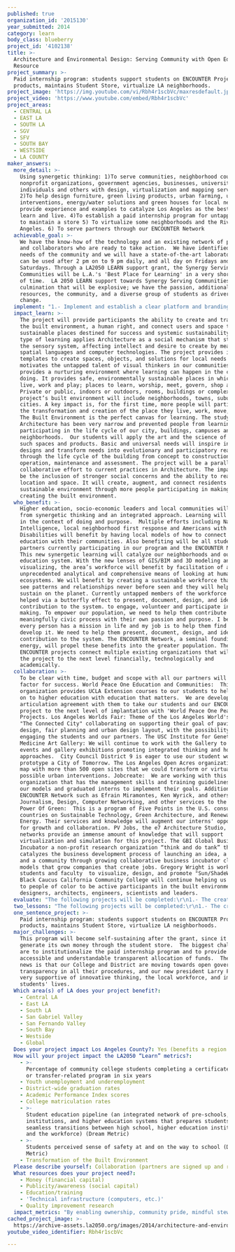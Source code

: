 ```yaml
---
published: true
organization_id: '2015130'
year_submitted: 2014
category: learn
body_class: blueberry
project_id: '4102138'
title: >-
  Architecture and Environmental Design: Serving Community with Open Educational
  Resource
project_summary: >-
  Paid internship program: students support students on ENCOUNTER Projects and
  products, maintains Student Store, virtualize LA neighborhoods.
project_image: 'https://img.youtube.com/vi/Rbh4r1scbVc/maxresdefault.jpg'
project_video: 'https://www.youtube.com/embed/Rbh4r1scbVc'
project_areas:
  - CENTRAL LA
  - EAST LA
  - SOUTH LA
  - SGV
  - SFV
  - SOUTH BAY
  - WESTSIDE
  - LA COUNTY
maker_answers:
  more_detail: >-
    Using synergetic thinking: 1)To serve communities, neighborhood councils,
    nonprofit organizations, government agencies, businesses, universities,
    individuals and others with design, virtualization and mapping services.
    2)To help design furniture, green living products, urban farming, urban
    interventions, energy/water solutions and green houses for local needs. 3)To
    provide experience and examples to catalyze Los Angeles as the best place to
    learn and live. 4)To establish a paid internship program for untapped talent
    to maintain a store 5) To virtualize some neighborhoods and the River in Los
    Angeles. 6) To serve partners through our ENCOUNTER Network
  achievable_goal: >-
    We have the know-how of the technology and an existing network of partners
    and collaborators who are ready to take action.  We have identified the
    needs of the community and we will have a state-of-the-art laboratory that
    can be used after 2 pm on to 9 pm daily, and all day on Fridays and
    Saturdays. Through a LA2050 LEARN support grant, the Synergy Serving
    Communities will be L.A.'s 'Best Place for Learning' in a very short period
    of time.  LA 2050 LEARN support towards Synergy Serving Communities is a
    culmination that will be explosive; we have the passion, additional
    resources, the community, and a diverse group of students as drivers of
    change.
  implement: "1.- Implement and establish a clear platform and branding for social media and web presence of who we are, what we’ve done, where we’re going, as well as identifying the services we provide to the community for learning, making, creating and partnering. \r\n2.- Continue with the ENCOUNTER Network bringing together every  month a diverse group of organizations and individuals to work together to make a better LA. Continue serving them through this grant with their projects and ideas. Identify clear process and deliverables to avoid conflicts and false expectations.   \r\n3.- Hire advanced students and leaders to virtualize LA’s South LA Central Corridor to help District 9 visualize and facilitate opportunities for Open Acres.\r\n4.- Hire advanced students and leaders to support first semester students and maintain and develop student store to sustain our program.\r\n5.- Purchase a 3-D printer to create prototypes of products that can be manufactured locally.\r\n6.- Hire advanced students to create Urban Farming Art Constructs Virtually to be used as templates for multiple locations in LA.\r\n7.- Hire advanced students to populate our design catalog for student store with products, furniture, design solutions, mind map apps and more\r\n8.- Develop a clear strategy of integration with our College, District and local initiatives, our partners and the city\r\n9.-Create Synergetic Learning Workshops on our past model for \"United Negro College Fund\" for which we were recognized as role models for the nation.\r\nhttp://www.climateneutralcampus.com/landing.php?whitepaper=cyberone-a-sustainable-and-catalyst-solution-for-higher-education-today\r\n10.- Hire advanced students to populate iTunes University Open Education Resource with all our lesson plans.\r\n11.-Create a mind map with all our partners and individuals available online\r\n12.- Develop a project plan with specific deliverables and outcomes\r\n13.- Organize workshops and gallery exhibitions to display the work and milestones.\r\n14.- Develop transparent deliverables for outcomes on our site to show how Synergetic Learning is the best place to learn today and for 2050.\r\n15.- Hire students to do a small virtualization exercise to show multiple stakeholders how 3-D environments can facilitate learning, communication and support socio-economic growth for the Los Angeles River\r\n16.- Develop an internal college procedure for this program to become institutionalized and sustained.\r\n"
  impact_learn: >-
    The project will provide participants the ability to create and transform
    the built environment, a human right, and connect users and space to create
    sustainable places destined for success and systemic sustainability. This
    type of learning applies Architecture as a social mechanism that stimulates
    the sensory system, affecting intellect and desire to create by means of
    spatial languages and computer technologies. The project provides innovative
    templates to create spaces, objects, and solutions for local needs and
    motivates the untapped talent of visual thinkers in our communities.  It
    provides a nurturing environment where learning can happen in the context of
    doing. It provides safe, environmentally sustainable places in which to
    live, work and play; places to learn, worship, meet, govern, shop and eat.
    Private or public, indoors or outdoors, rooms, buildings or complexes this
    project’s built environment will include neighborhoods, towns, suburbs and
    cities. A key impact is, for the first time, more people will participate in
    the transformation and creation of the place they live, work, move, create.
    The Built Environment is the perfect canvas for learning. The study of
    Architecture has been very narrow and prevented people from learning and
    participating in the life cycle of our city, buildings, campuses and
    neighborhoods.  Our students will apply the art and the science of creating
    such spaces and products. Basic and universal needs will inspire innovative
    designs and transform needs into evolutionary and participatory reality
    through the life cycle of the building from concept to construction,
    operation, maintenance and assessment. The project will be a parallel and
    collaborative effort to current practices in Architecture. The impact will
    be the inclusion of stronger social concerns and the ability to react to
    location and space. It will create, augment, and connect residents with a
    sustainable environment through more people participating in making and
    creating the built environment.
  who_benefit: >-
    Higher education, socio-economic leaders and local communities will benefit
    from synergetic thinking and an integrated approach. Learning will transpire
    in the context of doing and purpose.  Multiple efforts including National
    Intelligence, local neighborhood first response and Americans with
    Disabilities will benefit by having local models of how to connect higher
    education with their communities. Also benefiting will be all students and
    partners currently participating in our program and the ENCOUNTER Network.
    This new synergetic learning will catalyze our neighborhoods and our higher
    education system. With the new lenses of GIS/BIM and 3D modeling and
    visualizing, the area’s workforce will benefit by facilitation of an
    unprecedented analytical and comprehensive means of looking at human-made
    ecosystems. We will benefit by creating a sustainable workforce that will
    see patterns and relationships never before seen and they will help all
    sustain on the planet. Currently untapped members of the workforce will be
    helped via a butterfly effect to present, document, design, and ideate their
    contribution to the system. to engage, volunteer and participate in decision
    making. To empower our population, we need to help them contribute in
    meaningfully civic process with their own passion and purpose. I believe
    every person has a mission in life and my job is to help them find it and
    develop it. We need to help them present, document, design, and ideate their
    contribution to the system. The ENCOUNTER Network, a seminal founding
    energy, will propel these benefits into the greater population. The
    ENCOUNTER projects connect multiple existing organizations that will bring
    the project to the next level financially, technologically and
    academically. 
  collaboration: >-
    To be clear with time, budget and scope with all our partners will be a key
    factor for success. World Peace One Education and Communities:  This
    organization provides UCLA Extension courses to our students to help them go
    on to higher education with education that matters.  We are developing an
    articulation agreement with them to take our students and our ENCOUNTER
    project to the next level of implantation with 'World Peace One Peace
    Projects. Los Angeles Worlds Fair: Theme of the Los Angeles World's Fair is
    "The Connected City" collaborating on supporting their goal of pavilion
    design, fair planning and urban design layout, with the possibility of
    engaging the students and our partners. The USC Institute for Genetic
    Medicine Art Gallery: We will continue to work with the Gallery to organize
    events and gallery exhibitions promoting integrated thinking and holistic
    approaches.  City Council District 9 is eager to use our student work to
    prototype a City of Tomorrow. The Los Angeles Open Acres organization has a
    map with more than 500 open sites that we could transform or virtualize as
    possible urban interventions. Jobcreate:  We are working with this local
    organization that has the management skills and training guidelines to take
    our models and graduated interns to implement their goals. Additionally,
    ENCOUNTER Network such as Efrain Miramontes, Ken Wyrick, and others bring
    Journalism, Design, Computer Networking, and other services to the project.
    Power Of Green:  This is a program of Five Points in the U.S. consults for
    countries on Sustainable Technology, Green Architecture, and Renewable
    Energy. Their services and knowledge will augment our interns' opportunity
    for growth and collaboration. PV Jobs, the e7 Architecture Studio, and their
    networks provide an immense amount of knowledge that will support
    virtualization and simulation for this project. The GBI Global Business
    Incubator a non-profit research organization “think and do tank” that
    catalyzes the business development process of launching an idea, a business
    and a community through growing collaborative business incubator cluster
    models that grow companies that create jobs. Gregory Wright is working
    students and faculty  to visualize, design, and promote "Sun/ShadeWalls" The
    Black Caucus California Community College will continue helping us outreach
    to people of color to be active participants in the built environment as
    designers, architects, engineers, scientists and leaders.
  evaluate: "The following projects will be completed:\r\n1.- The creation of an online Central Corridor Virtualization and Geospatial Environment that can be used for strategic planning, visualization and what if scenarios.\r\n2.- The creation of an online Los Angeles Neighborhoods and L.A. River Virtualization and Geospatial Environment that can be used for strategy planning, visualization, and 'what if' scenarios.\r\n3.- An active local and global store stocked with at least 30 products\r\n4.- Increased student retention rates for students in the program; an increased number of student transfers; and an increased number of student job placements.\r\n5.- Facilitated projects for the ENCOUNTER Group.\r\n6.- Connections made between our ENCOUNTER Projects and our partners.\r\n\r\nThe following metrics will be recorded and analyzed:\r\n1.- Number of students that transfer to UCLA Extension\r\n2.- Number of students that move to World Peace One Peace Projects\r\n3.- Number of Business that can start by having a virtual model to explain their project to investors\r\n4.- Number of Innovative products and sustainable solutions\r\n5.- Number of students that get an internship with Power of Green\r\n6.- Number of networks that grow from our synergy"
  two_lessons: "The following projects will be completed:\r\n1.- The creation of an online Central Corridor Virtualization and Geospatial Environment that can be used for strategic planning, visualization and what if scenarios.\r\n2.- The creation of an online Los Angeles Neighborhoods and L.A. River Virtualization and Geospatial Environment that can be used for strategy planning, visualization, and 'what if' scenarios.\r\n3.- An active local and global store stocked with at least 30 products\r\n4.- Increased student retention rates for students in the program; an increased number of student transfers; and an increased number of student job placements.\r\n5.- Facilitated projects for the ENCOUNTER Group.\r\n6.- Connections made between our ENCOUNTER Projects and our partners.\r\n"
  one_sentence_project: >-
    Paid internship program: students support students on ENCOUNTER Projects and
    products, maintains Student Store, virtualize LA neighborhoods.
  major_challenges: >-
    This program will become self-sustaining after the grant, since it will
    generate its own money through the student store.  The biggest challenges
    are to institutionalize the paid internship program and to provide an easily
    accessible and understandable transparent allocation of funds.  The good
    news is that our College and District are moving towards open government and
    transparency in all their procedures, and our new president Larry Franks is
    very supportive of innovative thinking, the local workforce, and improving
    students' lives.
  Which area(s) of LA does your project benefit?:
    - Central LA
    - East LA
    - South LA
    - San Gabriel Valley
    - San Fernando Valley
    - South Bay
    - Westside
    - Global
  Does your project impact Los Angeles County?: Yes (benefits a region of LA County)
  How will your project impact the LA2050 “Learn” metrics?:
    - >-
      Percentage of community college students completing a certificate, degree,
      or transfer-related program in six years
    - Youth unemployment and underemployment
    - District-wide graduation rates
    - Academic Performance Index scores
    - College matriculation rates
    - >-
      Student education pipeline (an integrated network of pre-schools, K-12
      institutions, and higher education systems that prepares students for
      seamless transitions between high school, higher education institutions,
      and the workforce) (Dream Metric)
    - >-
      Students perceived sense of safety at and on the way to school (Dream
      Metric)
    - Transformation of the Built Environment
  Please describe yourself: Collaboration (partners are signed up and ready to hit the ground running!)
  What resources does your project need?:
    - Money (financial capital)
    - Publicity/awareness (social capital)
    - Education/training
    - 'Technical infrastructure (computers, etc.)'
    - Quality improvement research
  impact_metrics: "By enabling ownership, community pride, mindful stewardship, collaboration strategies, and personal and professional empowerment, Architecture and Environmental Design will attract residents to work together, using existing resources to enhance:                                        \r\n•\tAccess to open space and park facilities through our virtual solution templates to be used by any business or organization in the neighborhood\r\n•\tNumber of children enrolled in afterschool programs attracted by the virtual tools that use the same language as video games. Synergetic Learning will share all information and results with afterschool program. \r\n•\tWorking close with all our partners we will be enhancing and beautifying the neighborhoods with parks, lights, benches, murals, drinking fountains and the percentage of residents who feel safe in their neighborhoods will escalate.\r\n•\tWorking close with our partners pedestrian paths will become nature walks which will enhance transportation experience for attendance at major league sporting events \r\n•\tWorking close with our partners we will design and build urban farming art constructs where residents within 1⁄4 mile of a park will walk and entertain in a healthy environment\r\n•\tNumber of residents with easy access to a “vibrant” park using our geospatial tools and virtualization capabilities to implement in a faster and agile way.\r\n•\tNumber of parks with intergenerational play opportunities \r\n•\tNumber (and quality) of informal spaces for play \r\n• \tDecrease per capita crime rates by having people engage through a path of discovery and innovation.\r\n"
cached_project_image: >-
  https://archive-assets.la2050.org/images/2014/architecture-and-environmental-design-serving-community-with-open-educational-resource/img.youtube.com/vi/Rbh4r1scbVc/maxresdefault.jpg
youtube_video_identifier: Rbh4r1scbVc

---
```

